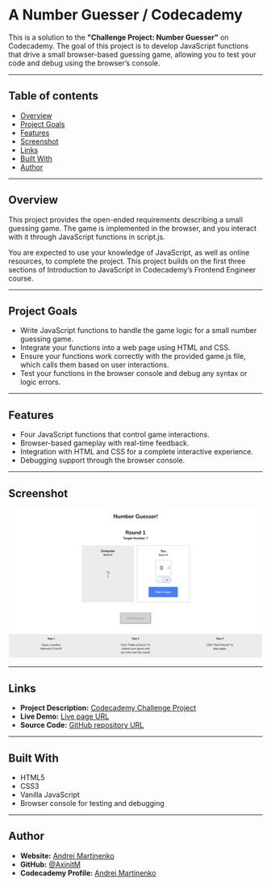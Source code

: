 # A Number Guesser / Codecademy

This is a solution to the **"Challenge Project: Number Guesser"** on Codecademy.
The goal of this project is to develop JavaScript functions that drive a small browser-based guessing game, allowing you to test your code and debug using the browser’s console.

---

## Table of contents

- [Overview](#overview)
- [Project Goals](#project-goals)
- [Features](#features)
- [Screenshot](#screenshot)
- [Links](#links)
- [Built With](#built-with)
- [Author](#author)
 
---

## Overview

This project provides the open-ended requirements describing a small guessing game. The game is implemented in the browser, and you interact with it through JavaScript functions in script.js.

You are expected to use your knowledge of JavaScript, as well as online resources, to complete the project. This project builds on the first three sections of Introduction to JavaScript in Codecademy’s Frontend Engineer course.

---

## Project Goals

- Write JavaScript functions to handle the game logic for a small number guessing game.
- Integrate your functions into a web page using HTML and CSS.
- Ensure your functions work correctly with the provided game.js file, which calls them based on user interactions.
- Test your functions in the browser console and debug any syntax or logic errors.

---

## Features

- Four JavaScript functions that control game interactions.
- Browser-based gameplay with real-time feedback.
- Integration with HTML and CSS for a complete interactive experience.
- Debugging support through the browser console.

---

## Screenshot

![](screenshot.png)

---

## Links

- **Project Description:** [Codecademy Challenge Project](https://www.codecademy.com/journeys/front-end-engineer/paths/fecj-22-building-interactive-websites/tracks/fecj-22-javascript-syntax-part-i/modules/wdcp-22-number-guesser-0b03857c-d568-47a9-9867-c73f1536d20c/projects/number-guesser-independent-practice)
- **Live Demo:** [Live page URL](https://axinitm.github.io/A-Number-Guesser-Codecademy/)
- **Source Code:** [GitHub repository URL](https://github.com/AxinitM/A-Number-Guesser-Codecademy/tree/main)

---

## Built With

- HTML5
- CSS3
- Vanilla JavaScript
- Browser console for testing and debugging

---

## Author

- **Website:** [Andrei Martinenko](https://www.frontender.biz/)  
- **GitHub:** [@AxinitM](https://github.com/AxinitM)  
- **Codecademy Profile:** [Andrei Martinenko](https://www.codecademy.com/profiles/system5869051486)
